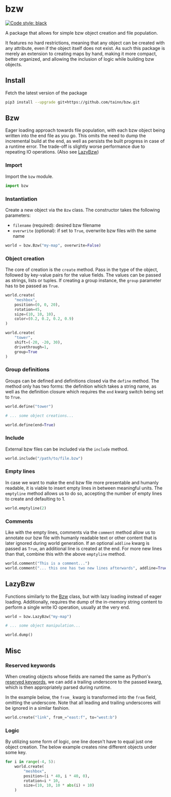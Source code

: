 # bzw

[![Code style: black](https://img.shields.io/badge/code%20style-black-000000.svg)](https://github.com/psf/black)

A package that allows for simple bzw object creation and file population.

It features no hard restrictions, meaning that any object can be created with any attribute, even if the object itself
does not exist. As such this package is merely an extension to creating maps by hand, making it more compact, better
organized, and allowing the inclusion of logic while building bzw objects.

## Install

Fetch the latest version of the package

```sh
pip3 install --upgrade git+https://github.com/tainn/bzw.git
```

## Bzw

Eager loading approach towards file population, with each bzw object being written into the end file as you go. This
omits the need to dump the incremental build at the end, as well as persists the built progress in case of a runtime
error. The trade-off is slightly worse performance due to repeating IO operations. (Also see [LazyBzw](#LazyBzw))

### Import

Import the `bzw` module.

```py
import bzw
```

### Instantiation

Create a new object via the `Bzw` class. The constructor takes the following parameters:

- `filename` (required): desired bzw filename
- `overwrite` (optional): if set to `True`, overwrite bzw files with the same name

```py
world = bzw.Bzw("my-map", overwrite=False)
```

### Object creation

The core of creation is the `create` method. Pass in the type of the object, followed by key-value pairs for the value
fields. The values can be passed as strings, lists or tuples. If creating a group instance, the `group` parameter has to
be passed as `True`.

```py
world.create(
    "meshbox",
    position=(0, 0, 20),
    rotation=45,
    size=(10, 10, 10),
    color=(0.2, 0.2, 0.2, 0.9)
)

world.create(
    "tower",
    shift=(-20, -20, 30),
    drivethrough=1,
    group=True
)
```

### Group definitions

Groups can be defined and definitions closed via the `define` method. The method only has two forms: the definition
which takes a string name, as well as the definition closure which requires the `end` kwarg switch being set to `True`.

```py
world.define("tower")

# ... some object creations...

world.define(end=True)
```

### Include

External bzw files can be included via the `include` method.

```py
world.include("/path/to/file.bzw")
```

### Empty lines

In case we want to make the end bzw file more presentable and humanly readable, it is viable to insert empty lines in
between meaningful units. The `emptyline` method allows us to do so, accepting the number of empty lines to create and
defaulting to 1.

```py
world.emptyline(2)
```

### Comments

Like with the empty lines, comments via the `comment` method allow us to annotate our bzw file with humanly readable
text or other content that is later ignored during world generation. If an optional `addline` kwarg is passed as `True`,
an additional line is created at the end. For more new lines than that, combine this with the above `emptyline` method.

```py
world.comment("This is a comment...")
world.comment("... this one has two new lines afterwards", addline=True)
```

## LazyBzw

Functions similarly to the [Bzw](#Bzw) class, but with lazy loading instead of eager loading. Additionally, requires the
dump of the in-memory string content to perform a single write IO operation, usually at the very end.

```py
world = bzw.LazyBzw("my-map")

# ... some object manipulation...

world.dump()
```

## Misc

### Reserved keywords

When creating objects whose fields are named the same as
Python's [reserved keywords](https://docs.python.org/3/reference/lexical_analysis.html#keywords), we can add a trailing
underscore to the passed kwarg, which is then appropriately parsed during runtime.

In the example below, the `from_` kwarg is transformed into the `from` field, omitting the underscore. Note that all
leading and trailing underscores will be ignored in a similar fashion.

```py
world.create("link", from_="east:f", to="west:b")
```

### Logic

By utilizing some form of logic, one line doesn't have to equal just one object creation. The below example creates nine
different objects under some key.

```py
for i in range(-4, 5):
    world.create(
        "meshbox",
        position=(i * 40, i * 40, 0),
        rotation=i * 10,
        size=(10, 10, 10 * abs(i) + 10)
    )
```
